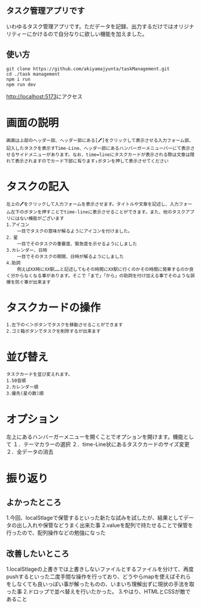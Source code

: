 ## タスク管理アプリです
いわゆるタスク管理アプリです。ただデータを記録、出力するだけではオリジナリティーにかけるので自分なりに欲しい機能を加えました。
## 使い方
```
git clone https://github.com/akiyamajyunta/taskManagement.git
cd ./task management
npm i run 
npm run dev
```

[http://localhost:5173](http://localhost:5173)にアクセス

# 画面の説明
    画面は上部のヘッダー部、ヘッダー部にある[🖊]をクリックして表示させる入力フォーム部、記入したタスクを表示すTime-Line、ヘッダー部にあるハンバーガーメニューバーにて表示させるサイドメニューがあります。なお、time=lineにタスクカードが表示される際は文章は隠れて表示されますのでカード下部に有ります↓ボタンを押して表示させてください

# タスクの記入
    左上の🖊をクリックして入力フォームを表示させます。タイトルや文章を記述し、入力フォーム左下のボタンを押すことでtime-lineに表示させることができます。また、他のタスクアプリにはない機能がございます
    1.アイコン
        一目でタスクの意味が解るようにアイコンを付けました。
    2．星
        一目でそのタスクの重要度、緊急度を示せるようにしました
    3.カレンダー、日時
        一目でそのタスクの期間、日時が解るようにしました
    4.助詞
        例えばXX時にXX駅……と記述してもその時間にXX駅に行くのかその時間に発車するのか良く分からなくなる事があります。そこで「まで」「から」の助詞を付け加える事でそのような誤爆を防ぐ事が出来ます
# タスクカードの操作
    1.左下の＜＞ボタンでタスクを移動させることができます
    2.ゴミ箱ボタンでタスクを削除するが出来ます
# 並び替え
    タスクカードを並び変えれます。
    1.50音順
    2.カレンダー順
    3.優先(星の数)順
# オプション
左上にあるハンバーガーメニューを開くことでオプションを開けます。機能として
    １．テーマカラーの選択
    ２．time-Line状にあるタスクカードのサイズ変更
    ２．全データの消去
# 振り返り

## よかったところ
1.今回、localStlageで保管するといった新たな試みを試したが、結果としてデータの出し入れや保管などうまく出来た事
2.valueを配列で持たせることで保管を行ったので、配列操作などの勉強になった
## 改善したいところ
1.localStlageの上書きでは上書きしないファイルとするファイルを分けて、再度pushするといった二度手間な操作を行っており、どうやらmapを使えばそれらをしなくても良いっぽい事が解ったものの、いまいち理解出ずに現状の手法を取った事
2.ドロップで並べ替えを行いたかった。
3.やはり、HTMLとCSSが敵であること